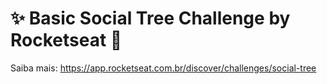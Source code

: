 # ✨ Basic Social Tree Challenge by Rocketseat 🚀

Saiba mais: https://app.rocketseat.com.br/discover/challenges/social-tree
